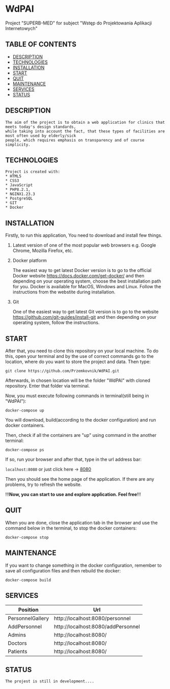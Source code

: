 # WdPAI
Project "SUPERB-MED" for subject "Wstęp do Projektowania Aplikacji Internetowych"


## TABLE OF CONTENTS

* [DESCRIPTION](#description)
* [TECHNOLOGIES](#technologies)
* [INSTALLATION](#installation)
* [START](#start)
* [QUIT](#quit)
* [MAINTENANCE](#maintenance)
* [SERVICES](#services)
* [STATUS](#status)



## DESCRIPTION

    The aim of the project is to obtain a web application for clinics that meets today's design standards, 
    while taking into account the fact, that these types of facilities are most often used by elderly/sick
    people, which requires emphasis on transparency and of course simplicity.



## TECHNOLOGIES

    Project is created with:
    * HTML5
    * CSS3
    * JavaScript
    * PHP8.2.1,
    * NGINX1.23.3
    * PostgreSQL
    * GIT
    * Docker



## INSTALLATION

Firstly, to run this application, You need to download and install few things.

1. Latest version of one of the most popular web browsers e.g. Google Chrome, Mozilla Firefox, etc.

2. Docker platform
    
    The easiest way to get latest Docker version is to go to the official Docker website 
        https://docs.docker.com/get-docker/ and then depending on your operating system, 
        choose the best installation path for you. Docker is available for MacOS, Windows and Linux. 
        Follow the instructions from the webstite during installation.
    
3. Git 
    
    One of the easiest way to get latest Git version is to go to the website 
        https://github.com/git-guides/install-git and then depending on your operating system, 
        follow the instructions.

## START

After that, you need to clone this repository on your local machine. To do this, open your terminal 
and by the use of correct commands go to the location, where do you want to store the project and data. Then type:

`git clone https://github.com/Przemkovnik/WdPAI.git`

Afterwards, in chosen location will be the folder "WdPAI" with cloned repository. 
Enter that folder via terminal.

        
Now, you must execute following commands in terminal(still being in "WdPAI"): 
    
`docker-compose up`
    
You will download, build(according to the docker configuration) and run docker containers.

Then, check if all the containers are "up" using command in the another terminal:
    
`docker-compose ps`
       
If so, run your browser and after that, type in the url address bar:

`localhost:8080` or just click here -> [8080](http://localhost:8080/)

Then you should see the home page of the application. If there are any problems, try to refresh the website.

    
!!!**Now, you can start to use and explore application. Feel free**!!!

## QUIT

When you are done, close the application tab in the browser and use the command below in the terminal, 
to stop the docker containers:

`docker-compose stop`


## MAINTENANCE

If you want to change something in the docker configuration, remember to save all configuration files 
and then rebuild the docker:
    
`docker-compose build`


## SERVICES

| Position | Url |
|-------------|-----|
|PersonnelGallery       |http://localhost:8080/personnel|
|AddPersonnel       |http://localhost:8080/addPersonnel|
|Admins       |http://localhost:8080/|
|Doctors      |http://localhost:8080/|
|Patients     |http://localhost:8080/| 

## STATUS
    
    The projest is still in development....
